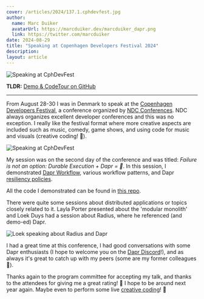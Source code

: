 ```yaml
---
cover: /articles/2024/137.1.cphdevfest.jpg
author:
  name: Marc Duiker
  avatarUrl: https://marcduiker.dev/marcduiker_dapr.png
  link: https://twitter.com/marcduiker
date: 2024-08-29
title: "Speaking at Copenhagen Developers Festival 2024"
description:
layout: article
---
```


![Speaking at CphDevFest](/articles/2024/137.1.cphdevfest.jpg)

**TLDR:** <a href="https://github.com/diagrid-labs/dapr-resiliency-and-durable-execution" target="_blank">Demo & CodeTour on GitHub</a>

---

From August 28-30 I was in Denmark to speak at the [Copenhagen Developers Festival](https://cphdevfest.com/), a conference organized by [NDC Conferences](https://ndcconferences.com/). NDC always organizes excellent developer conferences and this was no exception. I really like the festival format where more creative aspects are included such as music, comedy, game shows, and using code for music and visuals (creative coding! 🤩).

![Speaking at CphDevFest](/articles/2024/137.2.cphdevfest.jpg)

My session was on the second day of the conference and was titled: _Failure is not an option: Durable Execution + Dapr = 🚀_. In this session, I demonstrated [Dapr Workflow](https://docs.dapr.io/developing-applications/building-blocks/workflow/workflow-overview/), various workflow patterns, and Dapr [resiliency policies](https://docs.dapr.io/operations/resiliency/policies/).

All the code I demonstrated can be found in [this repo](https://github.com/diagrid-labs/dapr-resiliency-and-durable-execution). 

There were quite some sessions about distributed applications or topics closely related to it. Layla Porter presented about the 'modular monolith' and Loek Duys had a session about Radius, where he referenced (and demo-ed) Dapr.

![Loek speaking about Radius and Dapr](/articles/2024/137.3.cphdevfest.jpg)

I had a great time at this conference, I had good conversations with some Dapr enthusiasts (I hope to welcome you on the [Dapr Discord](https://bit.ly/dapr-discord)!), and as always it's great to catch up with my peers (some are my former colleagues 🤗). 

Thanks again to the program committee for accepting my talk, and thanks to the attendees for giving me a great rating! 🙏 I hope to be around next year again. Maybe even to perform some live [creative coding](/creative-coding)! 🤔